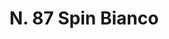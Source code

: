 ---
title: "N. 87 Spin Bianco"
permalink: "/edition/plant087/"
plant-name: "N. 87"
plant-number: "087"
plant-xml: "/assets/xml/plant087.xml"
plant-img1: "/assets/img/plant087_verso.jpg"
plant-img2: "/assets/img/plant087.jpg"
plant-title: "N. 87 Spin Bianco"
plant-wfo-link: ""
plant-kew-link: ""
plant-taxon-content: "Crataegus oxyacantha L."
layout: single-xml
---